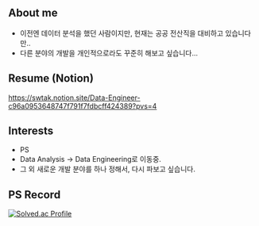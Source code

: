 ## About me
- 이전엔 데이터 분석을 했던 사람이지만, 현재는 공공 전산직을 대비하고 있습니다만..
- 다른 분야의 개발을 개인적으로라도 꾸준히 해보고 싶습니다...

## Resume (Notion)
https://swtak.notion.site/Data-Engineer-c96a0953648747f791f7fdbcff424389?pvs=4

## Interests
- PS
- Data Analysis -> Data Engineering로 이동중.
- 그 외 새로운 개발 분야를 하나 정해서, 다시 파보고 싶습니다.

## PS Record
[![Solved.ac Profile](http://mazassumnida.wtf/api/v2/generate_badge?boj=taraki3639)](https://solved.ac/taraki3639/)


